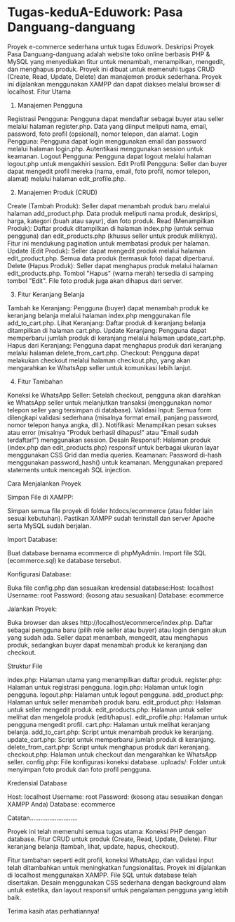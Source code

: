 Tugas-keduA-Eduwork: Pasa Danguang-danguang
==============================================

Proyek e-commerce sederhana untuk tugas Eduwork.
Deskripsi Proyek
Pasa Danguang-danguang adalah website toko online berbasis PHP & MySQL yang menyediakan fitur untuk menambah, menampilkan, mengedit, dan menghapus produk. Proyek ini dibuat untuk memenuhi tugas CRUD (Create, Read, Update, Delete) dan manajemen produk sederhana. Proyek ini dijalankan menggunakan XAMPP dan dapat diakses melalui browser di localhost.
Fitur Utama
1. Manajemen Pengguna

Registrasi Pengguna: Pengguna dapat mendaftar sebagai buyer atau seller melalui halaman register.php. Data yang diinput meliputi nama, email, password, foto profil (opsional), nomor telepon, dan alamat.
Login Pengguna: Pengguna dapat login menggunakan email dan password melalui halaman login.php. Autentikasi menggunakan session untuk keamanan.
Logout Pengguna: Pengguna dapat logout melalui halaman logout.php untuk mengakhiri session.
Edit Profil Pengguna: Seller dan buyer dapat mengedit profil mereka (nama, email, foto profil, nomor telepon, alamat) melalui halaman edit_profile.php.

2. Manajemen Produk (CRUD)

Create (Tambah Produk): Seller dapat menambah produk baru melalui halaman add_product.php. Data produk meliputi nama produk, deskripsi, harga, kategori (buah atau sayur), dan foto produk.
Read (Menampilkan Produk): Daftar produk ditampilkan di halaman index.php (untuk semua pengguna) dan edit_products.php (khusus seller untuk produk miliknya). Fitur ini mendukung pagination untuk membatasi produk per halaman.
Update (Edit Produk): Seller dapat mengedit produk melalui halaman edit_product.php. Semua data produk (termasuk foto) dapat diperbarui.
Delete (Hapus Produk): Seller dapat menghapus produk melalui halaman edit_products.php. Tombol "Hapus" (warna merah) tersedia di samping tombol "Edit". File foto produk juga akan dihapus dari server.

3. Fitur Keranjang Belanja

Tambah ke Keranjang: Pengguna (buyer) dapat menambah produk ke keranjang belanja melalui halaman index.php menggunakan file add_to_cart.php.
Lihat Keranjang: Daftar produk di keranjang belanja ditampilkan di halaman cart.php.
Update Keranjang: Pengguna dapat memperbarui jumlah produk di keranjang melalui halaman update_cart.php.
Hapus dari Keranjang: Pengguna dapat menghapus produk dari keranjang melalui halaman delete_from_cart.php.
Checkout: Pengguna dapat melakukan checkout melalui halaman checkout.php, yang akan mengarahkan ke WhatsApp seller untuk komunikasi lebih lanjut.

4. Fitur Tambahan

Koneksi ke WhatsApp Seller: Setelah checkout, pengguna akan diarahkan ke WhatsApp seller untuk melanjutkan transaksi (menggunakan nomor telepon seller yang tersimpan di database).
Validasi Input: Semua form dilengkapi validasi sederhana (misalnya format email, panjang password, nomor telepon hanya angka, dll.).
Notifikasi: Menampilkan pesan sukses atau error (misalnya "Produk berhasil dihapus!" atau "Email sudah terdaftar!") menggunakan session.
Desain Responsif: Halaman produk (index.php dan edit_products.php) responsif untuk berbagai ukuran layar menggunakan CSS Grid dan media queries.
Keamanan: Password di-hash menggunakan password_hash() untuk keamanan. Menggunakan prepared statements untuk mencegah SQL injection.

Cara Menjalankan Proyek

Simpan File di XAMPP:

Simpan semua file proyek di folder htdocs/ecommerce (atau folder lain sesuai kebutuhan).
Pastikan XAMPP sudah terinstall dan server Apache serta MySQL sudah berjalan.


Import Database:

Buat database bernama ecommerce di phpMyAdmin.
Import file SQL (ecommerce.sql) ke database tersebut.


Konfigurasi Database:

Buka file config.php dan sesuaikan kredensial database:Host: localhost
Username: root
Password: (kosong atau sesuaikan)
Database: ecommerce




Jalankan Proyek:

Buka browser dan akses http://localhost/ecommerce/index.php.
Daftar sebagai pengguna baru (pilih role seller atau buyer) atau login dengan akun yang sudah ada.
Seller dapat menambah, mengedit, atau menghapus produk, sedangkan buyer dapat menambah produk ke keranjang dan checkout.



Struktur File

index.php: Halaman utama yang menampilkan daftar produk.
register.php: Halaman untuk registrasi pengguna.
login.php: Halaman untuk login pengguna.
logout.php: Halaman untuk logout pengguna.
add_product.php: Halaman untuk seller menambah produk baru.
edit_product.php: Halaman untuk seller mengedit produk.
edit_products.php: Halaman untuk seller melihat dan mengelola produk (edit/hapus).
edit_profile.php: Halaman untuk pengguna mengedit profil.
cart.php: Halaman untuk melihat keranjang belanja.
add_to_cart.php: Script untuk menambah produk ke keranjang.
update_cart.php: Script untuk memperbarui jumlah produk di keranjang.
delete_from_cart.php: Script untuk menghapus produk dari keranjang.
checkout.php: Halaman untuk checkout dan mengarahkan ke WhatsApp seller.
config.php: File konfigurasi koneksi database.
uploads/: Folder untuk menyimpan foto produk dan foto profil pengguna.

Kredensial Database

Host: localhost
Username: root
Password: (kosong atau sesuaikan dengan XAMPP Anda)
Database: ecommerce

Catatan...........................

Proyek ini telah memenuhi semua tugas utama:
Koneksi PHP dengan database.
Fitur CRUD untuk produk (Create, Read, Update, Delete).
Fitur keranjang belanja (tambah, lihat, update, hapus, checkout).


Fitur tambahan seperti edit profil, koneksi WhatsApp, dan validasi input telah ditambahkan untuk meningkatkan fungsionalitas.
Proyek ini dijalankan di localhost menggunakan XAMPP. File SQL untuk database telah disertakan.
Desain menggunakan CSS sederhana dengan background alam untuk estetika, dan layout responsif untuk pengalaman pengguna yang lebih baik.

Terima kasih atas perhatiannya! 
